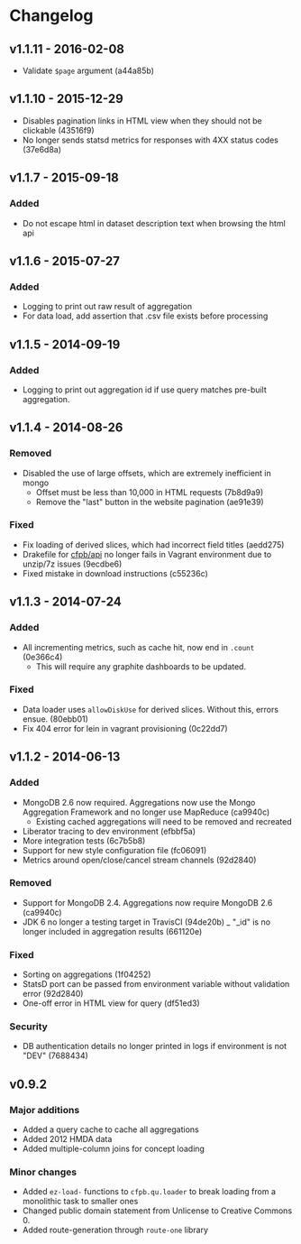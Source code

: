 # Changelog

## v1.1.11 - 2016-02-08

 - Validate `$page` argument (a44a85b)
 
## v1.1.10 - 2015-12-29

 - Disables pagination links in HTML view when they should not be clickable (43516f9)
 - No longer sends statsd metrics for responses with 4XX status codes (37e6d8a)

## v1.1.7 - 2015-09-18

### Added

 - Do not escape html in dataset description text when browsing the html api
 
## v1.1.6 - 2015-07-27

### Added

 - Logging to print out raw result of aggregation
 - For data load, add assertion that .csv file exists before processing
 
## v1.1.5 - 2014-09-19

### Added

 - Logging to print out aggregation id if use query matches pre-built aggregation. 

## v1.1.4 - 2014-08-26

### Removed

 - Disabled the use of large offsets, which are extremely inefficient in mongo
   - Offset must be less than 10,000 in HTML requests (7b8d9a9)
   - Remove the "last" button in the website pagination (ae91e39)

### Fixed

 - Fix loading of derived slices, which had incorrect field titles (aedd275)
 - Drakefile for [cfpb/api](https://github.com/cfpb/api) no longer fails in Vagrant environment due to unzip/7z issues (9ecdbe6)
 - Fixed mistake in download instructions (c55236c)

## v1.1.3 - 2014-07-24

### Added

 - All incrementing metrics, such as cache hit, now end in `.count` (0e366c4)
   - This will require any graphite dashboards to be updated.

### Fixed

 - Data loader uses `allowDiskUse` for derived slices. Without this, errors ensue. (80ebb01)
 - Fix 404 error for lein in vagrant provisioning (0c22dd7)

## v1.1.2 - 2014-06-13

### Added
 - MongoDB 2.6 now required. Aggregations now use the Mongo Aggregation Framework and no longer use MapReduce (ca9940c)
    - Existing cached aggregations will need to be removed and recreated
 - Liberator tracing to dev environment (efbbf5a)
 - More integration tests (6c7b5b8)
 - Support for new style configuration file (fc06091)
 - Metrics around open/close/cancel stream channels (92d2840)


### Removed
 - Support for MongoDB 2.4. Aggregations now require MongoDB 2.6 (ca9940c)
 - JDK 6 no longer a testing target in TravisCI (94de20b)
 _ "_id" is no longer included in aggregation results (661120e)

### Fixed

 - Sorting on aggregations (1f04252)
 - StatsD port can be passed from environment variable without validation error (92d2840)
 - One-off error in HTML view for query (df51ed3)

### Security

 - DB authentication details no longer printed in logs if environment is not "DEV" (7688434)


## v0.9.2

### Major additions

* Added a query cache to cache all aggregations
* Added 2012 HMDA data
* Added multiple-column joins for concept loading

### Minor changes

* Added `ez-load-` functions to `cfpb.qu.loader` to break loading from a monolithic task to smaller ones
* Changed public domain statement from Unlicense to Creative Commons 0.
* Added route-generation through `route-one` library
